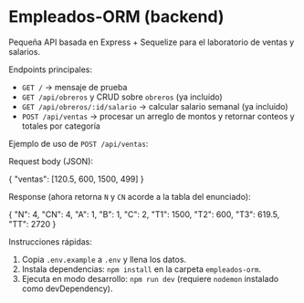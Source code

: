 # Empleados-ORM (backend)

Pequeña API basada en Express + Sequelize para el laboratorio de ventas y salarios.

Endpoints principales:
- `GET /` -> mensaje de prueba
- `GET /api/obreros` y CRUD sobre `obreros` (ya incluido)
- `GET /api/obreros/:id/salario` -> calcular salario semanal (ya incluido)
- `POST /api/ventas` -> procesar un arreglo de montos y retornar conteos y totales por categoría

Ejemplo de uso de `POST /api/ventas`:

Request body (JSON):

{
  "ventas": [120.5, 600, 1500, 499]
}

Response (ahora retorna `N` y `CN` acorde a la tabla del enunciado):

{
  "N": 4,
  "CN": 4,
  "A": 1,
  "B": 1,
  "C": 2,
  "T1": 1500,
  "T2": 600,
  "T3": 619.5,
  "TT": 2720
}

Instrucciones rápidas:
1. Copia `.env.example` a `.env` y llena los datos.
2. Instala dependencias: `npm install` en la carpeta `empleados-orm`.
3. Ejecuta en modo desarrollo: `npm run dev` (requiere `nodemon` instalado como devDependency).

